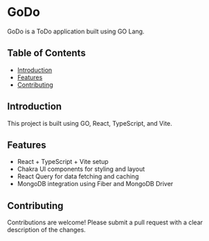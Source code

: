 # GoDo

GoDo is a ToDo application built using GO Lang.

## Table of Contents

- [Introduction](#introduction)
- [Features](#features)
- [Contributing](#contributing)

## Introduction

This project is built using GO, React, TypeScript, and Vite.

## Features

- React + TypeScript + Vite setup
- Chakra UI components for styling and layout
- React Query for data fetching and caching
- MongoDB integration using Fiber and MongoDB Driver

## Contributing

Contributions are welcome! Please submit a pull request with a clear description of the changes.
